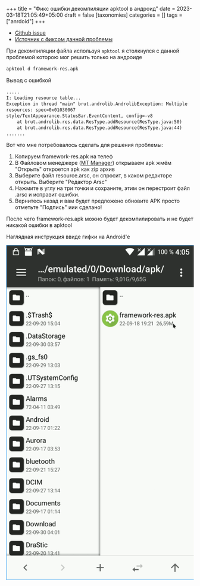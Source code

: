 +++
title = "Фикс ошибки декомпиляции apktool в андроид"
date = 2023-03-18T21:05:49+05:00
draft = false
[taxonomies]
categories = []
tags = ["anrdoid"]
+++

- [Github issue](https://github.com/iBotPeaches/Apktool/issues/1131)
- [Источник с фиксом данной проблемы](https://platinmods.com/threads/how-to-fix-apktool-decompile-error-using-mt-manager-app-arscdecoder-error.121708/)

При декомпиляции файла используя `apktool` я столкнулся с данной проблемой которою мог решить только на андроиде

```sh
apktool d framework-res.apk
```

Вывод с ошибкой

```
.....
I: Loading resource table...
Exception in thread "main" brut.androlib.AndrolibException: Multiple resources: spec=0x01030067 style/TextAppearance.StatusBar.EventContent, config=-v8
	at brut.androlib.res.data.ResType.addResource(ResType.java:50)
	at brut.androlib.res.data.ResType.addResource(ResType.java:44)
.......
```

Вот что мне потребовалось сделать для решения проблемы:

1. Копируем framework-res.apk на телеф
2. В Файловом менеджере ([MT Manager](https://4pda.to/forum/index.php?showtopic=548542)) открываем apk жмём "Открыть" откроется apk как zip архив
3. Выберите файл resource.arsc, он спросит, в каком редакторе открыть. Выберите "Редактор Arsc"
4. Нажмите в углу на три точки и сохраните, этим он перестроит файл .arsc и исправит ошибки.
5. Вернитесь назад и вам будет предложено обновите APK просто отметьте "Подпись" иии сделано!

После чего framework-res.apk можно будет декомпилировать и не будет никакой ошибки в apktool

Наглядная инструкция ввиде гифки на Android'е

![image](/images/fix-decompile-error-android-apktool/fix-for-decompile-apktool.gif)
